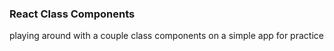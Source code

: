 ### React Class Components

playing around with a couple class components on a simple app for practice
